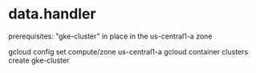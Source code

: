 # data.handler
prerequisites:
"gke-cluster" in place in the us-central1-a zone

gcloud config set compute/zone us-central1-a
gcloud container clusters create gke-cluster